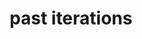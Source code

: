 ---
layout: page
title: past iterations
nav: true
nav_order: 6
dropdown: true
children: 
    - title: IICCSSS 2022
      permalink: https://kirchner-jan.github.io/IICCSSS
    - title: divider
    - title: IICCSSS 2021
      permalink: /2021/
    - title: divider
    - title: IICCSSS 2019
      permalink: /2019/
---